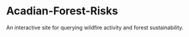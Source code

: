 # Acadian-Forest-Risks
An interactive site for querying wildfire activity and forest sustainability.
